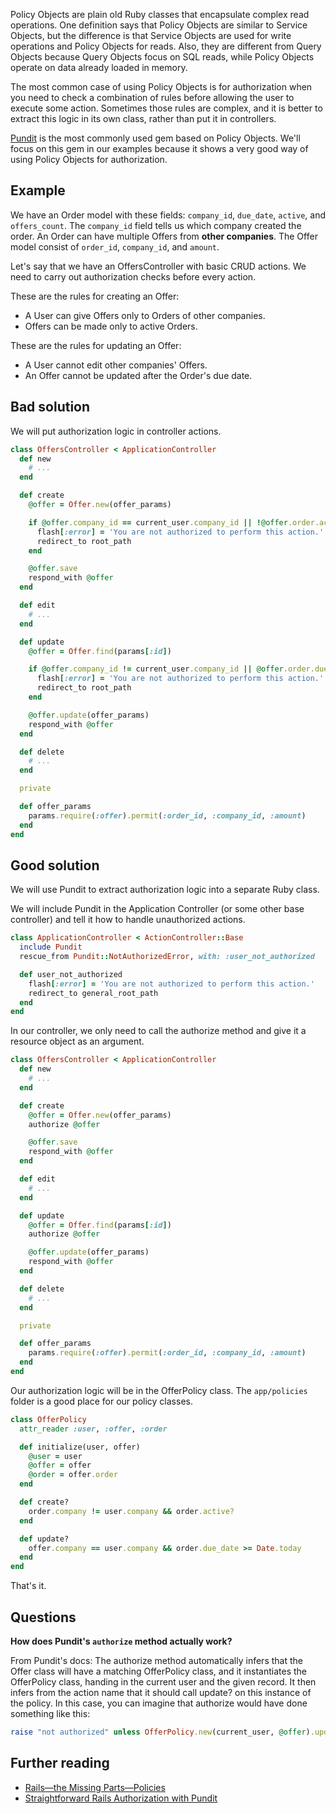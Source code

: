 Policy Objects are plain old Ruby classes that encapsulate complex read operations. One definition says that Policy Objects are similar to Service Objects, but the difference is that Service Objects are used for write operations and Policy Objects for reads. Also, they are different from Query Objects because Query Objects focus on SQL reads, while Policy Objects operate on data already loaded in memory.

The most common case of using Policy Objects is for authorization when you need to check a combination of rules before allowing the user to execute some action. Sometimes those rules are complex, and it is better to extract this logic in its own class, rather than put it in controllers.

[Pundit](https://github.com/elabs/pundit) is the most commonly used gem based on Policy Objects. We'll focus on this gem in our examples because it shows a very good way of using Policy Objects for authorization.

## Example

We have an Order model with these fields: `company_id`, `due_date`, `active`, and `offers_count`. The `company_id` field tells us which company created the order. An Order can have multiple Offers from **other companies**. The Offer model consist of `order_id`, `company_id`, and `amount`.

Let's say that we have an OffersController with basic CRUD actions. We need to carry out authorization checks before every action.

These are the rules for creating an Offer:

* A User can give Offers only to Orders of other companies.
* Offers can be made only to active Orders.

These are the rules for updating an Offer:

* A User cannot edit other companies' Offers.
* An Offer cannot be updated after the Order's due date.

## Bad solution

We will put authorization logic in controller actions.

```ruby
class OffersController < ApplicationController
  def new
    # ...
  end

  def create
    @offer = Offer.new(offer_params)

    if @offer.company_id == current_user.company_id || !@offer.order.active?
      flash[:error] = 'You are not authorized to perform this action.'
      redirect_to root_path
    end

    @offer.save
    respond_with @offer
  end

  def edit
    # ...
  end

  def update
    @offer = Offer.find(params[:id])

    if @offer.company_id != current_user.company_id || @offer.order.due_date >= Date.today
      flash[:error] = 'You are not authorized to perform this action.'
      redirect_to root_path
    end

    @offer.update(offer_params)
    respond_with @offer
  end

  def delete
    # ...
  end

  private

  def offer_params
    params.require(:offer).permit(:order_id, :company_id, :amount)
  end
end
```

## Good solution

We will use Pundit to extract authorization logic into a separate Ruby class.

We will include Pundit in the Application Controller (or some other base controller) and tell it how to handle unauthorized actions.

```ruby
class ApplicationController < ActionController::Base
  include Pundit
  rescue_from Pundit::NotAuthorizedError, with: :user_not_authorized

  def user_not_authorized
    flash[:error] = 'You are not authorized to perform this action.'
    redirect_to general_root_path
  end
end
```

In our controller, we only need to call the authorize method and give it a resource object as an argument.

```ruby
class OffersController < ApplicationController
  def new
    # ...
  end

  def create
    @offer = Offer.new(offer_params)
    authorize @offer

    @offer.save
    respond_with @offer
  end

  def edit
    # ...
  end

  def update
    @offer = Offer.find(params[:id])
    authorize @offer

    @offer.update(offer_params)
    respond_with @offer
  end

  def delete
    # ...
  end

  private

  def offer_params
    params.require(:offer).permit(:order_id, :company_id, :amount)
  end
end
```

Our authorization logic will be in the OfferPolicy class. The `app/policies` folder is a good place for our policy classes.

```ruby
class OfferPolicy
  attr_reader :user, :offer, :order

  def initialize(user, offer)
    @user = user
    @offer = offer
    @order = offer.order
  end

  def create?
    order.company != user.company && order.active?
  end

  def update?
    offer.company == user.company && order.due_date >= Date.today
  end
end
```

That's it.

## Questions

**How does Pundit's `authorize` method actually work?**

From Pundit's docs:
The authorize method automatically infers that the Offer class will have a matching OfferPolicy class, and it instantiates the OfferPolicy class, handing in the current user and the given record. It then infers from the action name that it should call update? on this instance of the policy. In this case, you can imagine that authorize would have done something like this:

```ruby
raise "not authorized" unless OfferPolicy.new(current_user, @offer).update?
```

## Further reading

* [Rails—the Missing Parts—Policies](http://eng.joingrouper.com/blog/2014/03/20/rails-the-missing-parts-policies/)
* [Straightforward Rails Authorization with Pundit](http://www.sitepoint.com/straightforward-rails-authorization-with-pundit/)
